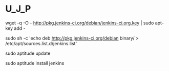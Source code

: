 # U_J_P
wget -q -O - http://pkg.jenkins-ci.org/debian/jenkins-ci.org.key | sudo apt-key add -

sudo sh -c 'echo deb http://pkg.jenkins-ci.org/debian binary/ > /etc/apt/sources.list.d/jenkins.list'

sudo aptitude update

sudo aptitude install jenkins
